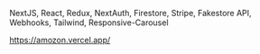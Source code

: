 NextJS, React, Redux, NextAuth, Firestore, Stripe, Fakestore API, Webhooks, Tailwind, Responsive-Carousel

https://amozon.vercel.app/
